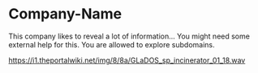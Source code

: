 
# Company-Name

This company likes to reveal a lot of information... You might need some external help for this. You are allowed to explore subdomains.

https://i1.theportalwiki.net/img/8/8a/GLaDOS_sp_incinerator_01_18.wav

